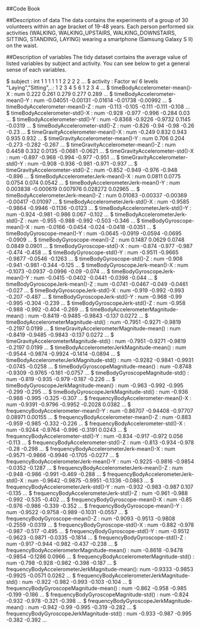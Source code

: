 ##Code Book

##Description of data
The data contains the experiments of a group of 30 volunteers within an age bracket of 19-48 years. Each person performed six activities (WALKING, WALKING_UPSTAIRS, WALKING_DOWNSTAIRS, SITTING, STANDING, LAYING) wearing a smartphone (Samsung Galaxy S II) on the waist.

##Description of variables
The tidy dataset contains the average value of listed variables by subject and activity. 
You can see below to get a general sense of each variables.


$ subject                                       : int  1 1 1 1 1 1 2 2 2 2 ...
 $ activity                                      : Factor w/ 6 levels "Laying","Sitting",..: 1 2 3 4 5 6 1 2 3 4 ...
 $ timeBodyAccelerometer-mean()-X                : num  0.222 0.261 0.279 0.277 0.289 ...
 $ timeBodyAccelerometer-mean()-Y                : num  -0.04051 -0.00131 -0.01614 -0.01738 -0.00992 ...
 $ timeBodyAccelerometer-mean()-Z                : num  -0.113 -0.105 -0.111 -0.111 -0.108 ...
 $ timeBodyAccelerometer-std()-X                 : num  -0.928 -0.977 -0.996 -0.284 0.03 ...
 $ timeBodyAccelerometer-std()-Y                 : num  -0.8368 -0.9226 -0.9732 0.1145 -0.0319 ...
 $ timeBodyAccelerometer-std()-Z                 : num  -0.826 -0.94 -0.98 -0.26 -0.23 ...
 $ timeGravityAccelerometer-mean()-X             : num  -0.249 0.832 0.943 0.935 0.932 ...
 $ timeGravityAccelerometer-mean()-Y             : num  0.706 0.204 -0.273 -0.282 -0.267 ...
 $ timeGravityAccelerometer-mean()-Z             : num  0.4458 0.332 0.0135 -0.0681 -0.0621 ...
 $ timeGravityAccelerometer-std()-X              : num  -0.897 -0.968 -0.994 -0.977 -0.951 ...
 $ timeGravityAccelerometer-std()-Y              : num  -0.908 -0.936 -0.981 -0.971 -0.937 ...
 $ timeGravityAccelerometer-std()-Z              : num  -0.852 -0.949 -0.976 -0.948 -0.896 ...
 $ timeBodyAccelerometerJerk-mean()-X            : num  0.0811 0.0775 0.0754 0.074 0.0542 ...
 $ timeBodyAccelerometerJerk-mean()-Y            : num  0.003838 -0.000619 0.007976 0.028272 0.02965 ...
 $ timeBodyAccelerometerJerk-mean()-Z            : num  0.01083 -0.00337 -0.00369 -0.00417 -0.01097 ...
 $ timeBodyAccelerometerJerk-std()-X             : num  -0.9585 -0.9864 -0.9946 -0.1136 -0.0123 ...
 $ timeBodyAccelerometerJerk-std()-Y             : num  -0.924 -0.981 -0.986 0.067 -0.102 ...
 $ timeBodyAccelerometerJerk-std()-Z             : num  -0.955 -0.988 -0.992 -0.503 -0.346 ...
 $ timeBodyGyroscope-mean()-X                    : num  -0.0166 -0.0454 -0.024 -0.0418 -0.0351 ...
 $ timeBodyGyroscope-mean()-Y                    : num  -0.0645 -0.0919 -0.0594 -0.0695 -0.0909 ...
 $ timeBodyGyroscope-mean()-Z                    : num  0.1487 0.0629 0.0748 0.0849 0.0901 ...
 $ timeBodyGyroscope-std()-X                     : num  -0.874 -0.977 -0.987 -0.474 -0.458 ...
 $ timeBodyGyroscope-std()-Y                     : num  -0.9511 -0.9665 -0.9877 -0.0546 -0.1263 ...
 $ timeBodyGyroscope-std()-Z                     : num  -0.908 -0.941 -0.981 -0.344 -0.125 ...
 $ timeBodyGyroscopeJerk-mean()-X                : num  -0.1073 -0.0937 -0.0996 -0.09 -0.074 ...
 $ timeBodyGyroscopeJerk-mean()-Y                : num  -0.0415 -0.0402 -0.0441 -0.0398 -0.044 ...
 $ timeBodyGyroscopeJerk-mean()-Z                : num  -0.0741 -0.0467 -0.049 -0.0461 -0.027 ...
 $ timeBodyGyroscopeJerk-std()-X                 : num  -0.919 -0.992 -0.993 -0.207 -0.487 ...
 $ timeBodyGyroscopeJerk-std()-Y                 : num  -0.968 -0.99 -0.995 -0.304 -0.239 ...
 $ timeBodyGyroscopeJerk-std()-Z                 : num  -0.958 -0.988 -0.992 -0.404 -0.269 ...
 $ timeBodyAccelerometerMagnitude-mean()         : num  -0.8419 -0.9485 -0.9843 -0.137 0.0272 ...
 $ timeBodyAccelerometerMagnitude-std()          : num  -0.7951 -0.9271 -0.9819 -0.2197 0.0199 ...
 $ timeGravityAccelerometerMagnitude-mean()      : num  -0.8419 -0.9485 -0.9843 -0.137 0.0272 ...
 $ timeGravityAccelerometerMagnitude-std()       : num  -0.7951 -0.9271 -0.9819 -0.2197 0.0199 ...
 $ timeBodyAccelerometerJerkMagnitude-mean()     : num  -0.9544 -0.9874 -0.9924 -0.1414 -0.0894 ...
 $ timeBodyAccelerometerJerkMagnitude-std()      : num  -0.9282 -0.9841 -0.9931 -0.0745 -0.0258 ...
 $ timeBodyGyroscopeMagnitude-mean()             : num  -0.8748 -0.9309 -0.9765 -0.161 -0.0757 ...
 $ timeBodyGyroscopeMagnitude-std()              : num  -0.819 -0.935 -0.979 -0.187 -0.226 ...
 $ timeBodyGyroscopeJerkMagnitude-mean()         : num  -0.963 -0.992 -0.995 -0.299 -0.295 ...
 $ timeBodyGyroscopeJerkMagnitude-std()          : num  -0.936 -0.988 -0.995 -0.325 -0.307 ...
 $ frequencyBodyAccelerometer-mean()-X           : num  -0.9391 -0.9796 -0.9952 -0.2028 0.0382 ...
 $ frequencyBodyAccelerometer-mean()-Y           : num  -0.86707 -0.94408 -0.97707 0.08971 0.00155 ...
 $ frequencyBodyAccelerometer-mean()-Z           : num  -0.883 -0.959 -0.985 -0.332 -0.226 ...
 $ frequencyBodyAccelerometer-std()-X            : num  -0.9244 -0.9764 -0.996 -0.3191 0.0243 ...
 $ frequencyBodyAccelerometer-std()-Y            : num  -0.834 -0.917 -0.972 0.056 -0.113 ...
 $ frequencyBodyAccelerometer-std()-Z            : num  -0.813 -0.934 -0.978 -0.28 -0.298 ...
 $ frequencyBodyAccelerometerJerk-mean()-X       : num  -0.9571 -0.9866 -0.9946 -0.1705 -0.0277 ...
 $ frequencyBodyAccelerometerJerk-mean()-Y       : num  -0.9225 -0.9816 -0.9854 -0.0352 -0.1287 ...
 $ frequencyBodyAccelerometerJerk-mean()-Z       : num  -0.948 -0.986 -0.991 -0.469 -0.288 ...
 $ frequencyBodyAccelerometerJerk-std()-X        : num  -0.9642 -0.9875 -0.9951 -0.1336 -0.0863 ...
 $ frequencyBodyAccelerometerJerk-std()-Y        : num  -0.932 -0.983 -0.987 0.107 -0.135 ...
 $ frequencyBodyAccelerometerJerk-std()-Z        : num  -0.961 -0.988 -0.992 -0.535 -0.402 ...
 $ frequencyBodyGyroscope-mean()-X               : num  -0.85 -0.976 -0.986 -0.339 -0.352 ...
 $ frequencyBodyGyroscope-mean()-Y               : num  -0.9522 -0.9758 -0.989 -0.1031 -0.0557 ...
 $ frequencyBodyGyroscope-mean()-Z               : num  -0.9093 -0.9513 -0.9808 -0.2559 -0.0319 ...
 $ frequencyBodyGyroscope-std()-X                : num  -0.882 -0.978 -0.987 -0.517 -0.495 ...
 $ frequencyBodyGyroscope-std()-Y                : num  -0.9512 -0.9623 -0.9871 -0.0335 -0.1814 ...
 $ frequencyBodyGyroscope-std()-Z                : num  -0.917 -0.944 -0.982 -0.437 -0.238 ...
 $ frequencyBodyAccelerometerMagnitude-mean()    : num  -0.8618 -0.9478 -0.9854 -0.1286 0.0966 ...
 $ frequencyBodyAccelerometerMagnitude-std()     : num  -0.798 -0.928 -0.982 -0.398 -0.187 ...
 $ frequencyBodyAccelerometerJerkMagnitude-mean(): num  -0.9333 -0.9853 -0.9925 -0.0571 0.0262 ...
 $ frequencyBodyAccelerometerJerkMagnitude-std() : num  -0.922 -0.982 -0.993 -0.103 -0.104 ...
 $ frequencyBodyGyroscopeMagnitude-mean()        : num  -0.862 -0.958 -0.985 -0.199 -0.186 ...
 $ frequencyBodyGyroscopeMagnitude-std()         : num  -0.824 -0.932 -0.978 -0.321 -0.398 ...
 $ frequencyBodyGyroscopeJerkMagnitude-mean()    : num  -0.942 -0.99 -0.995 -0.319 -0.282 ...
 $ frequencyBodyGyroscopeJerkMagnitude-std()     : num  -0.933 -0.987 -0.995 -0.382 -0.392 ...